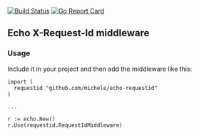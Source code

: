 [![Build Status](https://travis-ci.org/michele/echo-requestid.svg?branch=master)](https://travis-ci.org/michele/echo-requestid) [![Go Report Card](https://goreportcard.com/badge/github.com/michele/echo-requestid)](https://goreportcard.com/report/github.com/michele/echo-requestid)

## Echo X-Request-Id middleware

### Usage

Include it in your project and then add the middleware like this:

```
import (
  requestid "github.com/michele/echo-requestid"
)

...

r := echo.New()
r.Use(requestid.RequestIdMiddleware)
```
